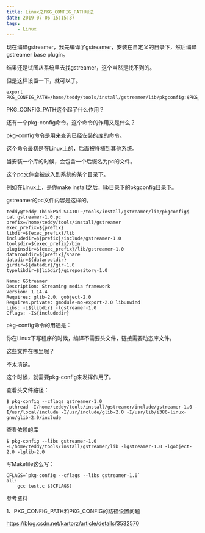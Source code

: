 ```yaml
---
title: Linux之PKG_CONFIG_PATH用法
date: 2019-07-06 15:15:37
tags:
	- Linux
---
```




现在编译gstreamer，我先编译了gstreamer，安装在自定义的目录下，然后编译gstreamer base plugin。

结果还是试图从系统里去找gstreamer，这个当然是找不到的。

但是这样设置一下，就可以了。

```
export PKG_CONFIG_PATH=/home/teddy/tools/install/gstreamer/lib/pkgconfig:$PKG_CONFIG_PATH
```

PKG_CONFIG_PATH这个起了什么作用？



还有一个pkg-config命令。这个命令的作用又是什么？

pkg-config命令是用来查询已经安装的库的命令。

这个命令最初是在Linux上的，后面被移植到其他系统。

当安装一个库的时候，会包含一个后缀名为pc的文件。

这个pc文件会被放入到系统的某个目录下。

例如在Linux上，是你make install之后，lib目录下的pkgconfig目录下。

gstreamer的pc文件内容是这样的。

```
teddy@teddy-ThinkPad-SL410:~/tools/install/gstreamer/lib/pkgconfig$ cat gstreamer-1.0.pc 
prefix=/home/teddy/tools/install/gstreamer
exec_prefix=${prefix}
libdir=${exec_prefix}/lib
includedir=${prefix}/include/gstreamer-1.0
toolsdir=${exec_prefix}/bin
pluginsdir=${exec_prefix}/lib/gstreamer-1.0
datarootdir=${prefix}/share
datadir=${datarootdir}
girdir=${datadir}/gir-1.0
typelibdir=${libdir}/girepository-1.0

Name: GStreamer
Description: Streaming media framework
Version: 1.14.4
Requires: glib-2.0, gobject-2.0
Requires.private: gmodule-no-export-2.0 libunwind 
Libs: -L${libdir} -lgstreamer-1.0
Cflags: -I${includedir}
```



pkg-config命令的用途是：

你在Linux下写程序的时候，编译不需要头文件，链接需要动态库文件。

这些文件在哪里呢？

不太清楚。

这个时候，就需要pkg-config来发挥作用了。

查看头文件路径：

```
$ pkg-config --cflags gstreamer-1.0
-pthread -I/home/teddy/tools/install/gstreamer/include/gstreamer-1.0 -I/usr/local/include -I/usr/include/glib-2.0 -I/usr/lib/i386-linux-gnu/glib-2.0/include
```

查看依赖的库

```
$ pkg-config --libs gstreamer-1.0
-L/home/teddy/tools/install/gstreamer/lib -lgstreamer-1.0 -lgobject-2.0 -lglib-2.0
```

写Makefile这么写：

```
CFLAGS=`pkg-config --cflags --libs gstreamer-1.0`
all:
	gcc test.c $(CFLAGS)
```





参考资料

1、PKG_CONFIG_PATH和PKG_CONFIG的路径设置问题

https://blog.csdn.net/kartorz/article/details/3532570

